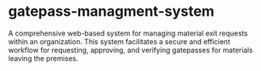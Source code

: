# gatepass-managment-system
A comprehensive web-based system for managing material exit requests within an organization. This system facilitates a secure and efficient workflow for requesting, approving, and verifying gatepasses for materials leaving the premises.
